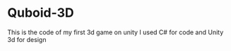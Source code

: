 # Quboid-3D

This is the code of my first 3d game on unity
I used C# for code and Unity 3d for design
